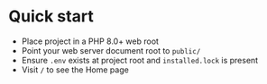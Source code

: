# Quick start

- Place project in a PHP 8.0+ web root
- Point your web server document root to `public/`
- Ensure `.env` exists at project root and `installed.lock` is present
- Visit `/` to see the Home page